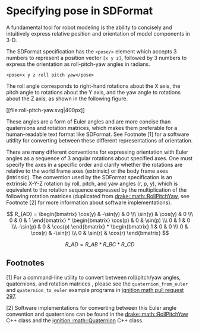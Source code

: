 # Specifying pose in SDFormat

A fundamental tool for robot modeling is the ability to concisely and
intuitively express relative position and orientation of model components
in 3-D.

The SDFormat specification has the `<pose/>` element which accepts 3 numbers
to represent a position vector `[x y z]`, followed by 3 numbers to express the
orientation as roll-pitch-yaw angles in radians.

    <pose>x y z roll pitch yaw</pose>

The roll angle corresponds to right-hand rotations about the X axis, the pitch
angle to rotations about the Y axis, and the yaw angle to rotations about the
Z axis, as shown in the following figure.

[[file:roll-pitch-yaw.svg|400px]]

These angles are a form of Euler angles and are more concise than
quaternions and rotation matrices, which makes them preferable for a
human-readable text format like SDFormat.
See Footnote [1] for a software utitlity for converting between these
different representations of orientation.

There are many different conventions for expressing orientation with Euler
angles as a sequence of 3 angular rotations about specified axes.
One must specify the axes in a specific order and clarify whether the rotations
are relative to the world frame axes (extrinsic) or the body frame axes
(intrinsic).
The convention used by the SDFormat specification is an extrinsic X-Y-Z rotation
by roll, pitch, and yaw angles (r, p, y), which is equivalent to the rotation
sequence expressed by the multiplication of the following rotation matrices
(duplicated from
[drake::math::RollPitchYaw](https://github.com/RobotLocomotion/drake/blob/246b2c038/math/roll_pitch_yaw.h#L19-L31),
see Footnote [2] for more information about software implementations).

<script src='https://cdnjs.cloudflare.com/ajax/libs/mathjax/2.7.5/MathJax.js?config=TeX-MML-AM_CHTML' async></script>

$$
    R_{AD}
    =
    \begin{bmatrix}
      \cos(y) & -\sin(y) & 0 \\\
      \sin(y) &  \cos(y) & 0 \\\
           0  &       0  & 1
    \end{bmatrix}
    *
    \begin{bmatrix}
       \cos(p) & 0 & \sin(p) \\\
            0  & 1 &      0  \\\
      -\sin(p) & 0 & \cos(p)
    \end{bmatrix}
    *
    \begin{bmatrix}
      1 &      0  &       0  \\\
      0 & \cos(r) & -\sin(r) \\\
      0 & \sin(r) &  \cos(r)
    \end{bmatrix}
$$

$$ R\_{AD} = R\_{AB} * R\_{BC} * R\_{CD} $$

## Footnotes

[1] For a command-line utility to convert between roll/pitch/yaw angles,
    quaternions, and rotation matrices , please see the `quaternion_from_euler`
    and `quaternion_to_euler` example programs in
    [ignition math pull request 297](https://bitbucket.org/ignitionrobotics/ign-math/pull-requests/297/examples-converting-between-euler-angles/diff).

[2] Software implementations for converting between this Euler angle convention
    and quaternions can be found in the
    [drake::math::RollPitchYaw](https://github.com/RobotLocomotion/drake/blob/246b2c038/math/roll_pitch_yaw.h#L19-L31)
    C++ class and the
    [ignition::math::Quaternion](https://bitbucket.org/ignitionrobotics/ign-math/src/ignition-math4_4.0.0/include/ignition/math/Quaternion.hh#Quaternion.hh-308:398)
    C++ class.
